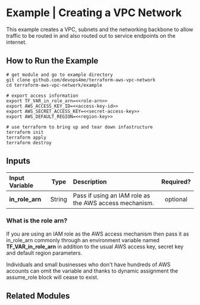 
# Example | Creating a VPC Network

This example creates a VPC, subnets and the networking backbone to allow traffic to be routed in and also routed out to service endpoints on the internet.

## How to Run the Example

```
# get module and go to example directory
git clone github.com/devops4me/terraform-aws-vpc-network
cd terraform-aws-vpc-network/example

# export access information
export TF_VAR_in_role_arn=<<role-arn>>
export AWS_ACCESS_KEY_ID=<<access-key-id>>
export AWS_SECRET_ACCESS_KEY=<<secret-access-key>>
export AWS_DEFAULT_REGION=<<region-key>>

# use terraform to bring up and tear down infastructure
terraform init
terraform apply
terraform destroy
```

## Inputs

| Input Variable             | Type    | Description                                                   | Required?      |
|:-------------------------- |:-------:|:------------------------------------------------------------- |:--------------:|
| **in_role_arn**            | String  | Pass if using an IAM role as the AWS access mechanism.        | optional       |

### What is the role arn?

If you are using an IAM role as the AWS access mechanism then pass it as in_role_arn commonly through an environment variable named **TF_VAR_in_role_arn** in addition to the usual AWS access key, secret key and default region parameters.

Individuals and small businesses who don't have hundreds of AWS accounts can omit the variable and thanks to dynamic assignment the assume_role block will cease to exist.


## Related Modules

